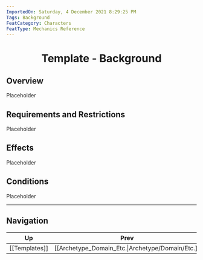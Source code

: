 ```yaml
---
ImportedOn: Saturday, 4 December 2021 8:29:25 PM
Tags: Background
FeatCategory: Characters
FeatType: Mechanics Reference
---
```

# <center>Template - Background</center>

## Overview

Placeholder

## Requirements and Restrictions

Placeholder

## Effects

Placeholder

## Conditions

Placeholder


---
## Navigation
| Up | Prev | Next | Home |
|----|------|------|------|
| [[Templates]] | [[Archetype_Domain_Etc.\|Archetype/Domain/Etc.]] | [[Class]] | [[Templates]] |
